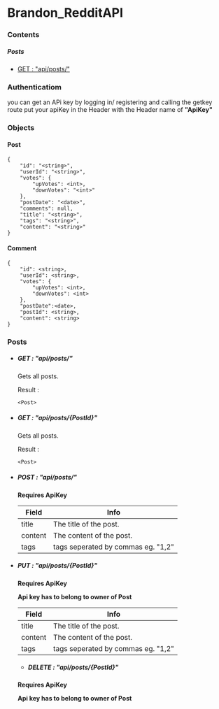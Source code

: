 # Brandon_RedditAPI

### Contents
##### Posts
* [GET : "api/posts/"](https://github.com/BCalitz/Brandon_RedditAPI/blob/master/README.md#get--apiposts)

### Authenticatiom

you can get an APi key by logging in/ registering and calling the getkey route
put your apiKey in the Header with the Header name of **"ApiKey"**

### Objects

#### Post

```
{
	"id": "<string>",
	"userId": "<string>",
	"votes": {
		"upVotes": <int>,
		"downVotes": "<int>"
	},
	"postDate": "<date>",
	"comments": null,
	"title": "<string>",
	"tags": "<string>",
	"content": "<string>"
}
```
	
#### Comment
	
```
{
	"id": <string>,
	"userId": <string>,
	"votes": {
		"upVotes": <int>,
		"downVotes": <int>
	},
	"postDate":<date>,
	"postId": <string>,
	"content": <string>
}
```
	



### Posts
* ##### GET : "api/posts/"
		
	Gets all posts.
	
	Result :
	```	
	<Post>
	```
		
		
	
* ##### GET : "api/posts/{PostId}"
		
	Gets all posts.
	
	Result :
	```	
	<Post>
	```
		
		

* ##### POST : "api/posts/" 

	**Requires ApiKey**

	
	Field		     | Info
	------------ | -------------
	title | The title of the post.
	content | The content of the post.
	tags | tags seperated by commas eg. "1,2"
	
	
* ##### PUT : "api/posts/{PostId}" 

	**Requires ApiKey**
	
	**Api key has to belong to owner of Post**

	
	Field		     | Info
	------------ | -------------
	title | The title of the post.
	content | The content of the post.
	tags | tags seperated by commas eg. "1,2"
	
	* ##### DELETE : "api/posts/{PostId}" 

	**Requires ApiKey**
	
	**Api key has to belong to owner of Post**
	
	
	
